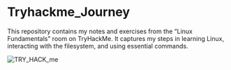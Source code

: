 # Tryhackme_Journey

This repository contains my notes and exercises from the “Linux Fundamentals” room on TryHackMe. It captures my  steps in learning Linux, interacting with the filesystem, and using essential commands.

![TRY_HACK_me](./day01/2025-08-21%20at%2021-18-40%20Learn%20Cyber%20Security%20TryHackMe%20Cyber%20Training.png)
